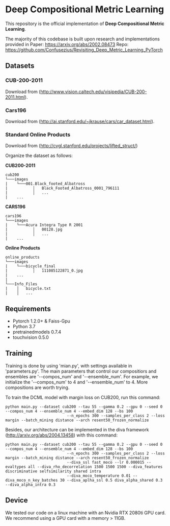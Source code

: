 # Deep Compositional Metric Learning

This repository is the official implementation of **Deep Compositional Metric Learning**. 

The majority of this codebase is built upon research and implementations provided in 
Paper: https://arxiv.org/abs/2002.08473 
Repo: https://github.com/Confusezius/Revisiting_Deep_Metric_Learning_PyTorch

## Datasets 

### CUB-200-2011

Download from (http://www.vision.caltech.edu/visipedia/CUB-200-2011.html).

### Cars196

Download from (http://ai.stanford.edu/~jkrause/cars/car_dataset.html).

### Standard Online Products

Download from (http://cvgl.stanford.edu/projects/lifted_struct/)

Organize the dataset as follows:

__CUB200-2011__
```
cub200
└───images
|    └───001.Black_footed_Albatross
|           │   Black_Footed_Albatross_0001_796111
|           │   ...
|    ...
```

__CARS196__
```
cars196
└───images
|    └───Acura Integra Type R 2001
|           │   00128.jpg
|           │   ...
|    ...
```

__Online Products__
```
online_products
└───images
|    └───bicycle_final
|           │   111085122871_0.jpg
|    ...
|
└───Info_Files
|    │   bicycle.txt
|    │   ...
```

## Requirements
* Pytorch 1.2.0+ & Faiss-Gpu
* Python 3.7
* pretrainedmodels 0.7.4
* touchvision 0.5.0

## Training
Training is done by using 'mian.py', with settings available in 'parameters.py'. The main parameters that control our compositiors and ensembles are '--compos_num' and '--ensemble_num'. 
For example, we initialize the '--compos_num' to 4 and '--ensemble_num' to 4. More compositions are worth trying.

To train the DCML model with margin loss on CUB200, run this command:

```
python main.py --dataset cub200 --tau 55 --gamma 0.2 --gpu 0 --seed 0 --compos_num 4 --ensemble_num 4 --embed_dim 128 --bs 100
                           --n_epochs 300 --samples_per_class 2 --loss margin --batch_mining distance --arch resent50_frozen_normalize
```

Besides, our architecture can be implemented in the diva framework (http://arxiv.org/abs/2004.13458) with this command:

```
python main.py --dataset cub200 --tau 55 --gamma 0.2 --gpu 0 --seed 0 --compos_num 4 --ensemble_num 4 --embed_dim 128 --bs 100
                           --n_epochs 300 --samples_per_class 2 --loss margin --batch_mining distance --arch resent50_frozen_normalize
                           --diva_ssl fast_moco --lr 0.000015 --evaltypes all --diva_rho_decorrelation 1500 1500 1500 --diva_features discriminative selfsimilarity shared intra
                           --diva_moco_temperature 0.01 --diva_moco_n_key_batches 30 --diva_aplha_ssl 0.5 diva_alpha_shared 0.3 --diva_alpha_intra 0.3
```


## Device 

We tested our code on a linux machine with an Nvidia RTX 2080ti GPU card. We recommend using a GPU card with a memory > 11GB.
